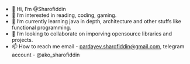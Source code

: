 - 👋 Hi, I’m @Sharofiddin
- 👀 I’m interested in reading, coding, gaming.
- 🌱 I’m currently learning java in depth, architecture and other stuffs like functional programming.
- 💞️ I’m looking to collaborate on imporving opensource libraries and projects.
- 📫 How to reach me email - pardayev.sharofiddin@gmail.com, telegram account - @ako_sharofiddin

<!---
Sharofiddin/Sharofiddin is a ✨ special ✨ repository because its `README.md` (this file) appears on your GitHub profile.
You can click the Preview link to take a look at your changes.
--->
